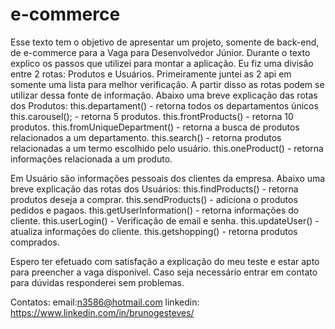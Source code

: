 # e-commerce

Esse texto tem o objetivo de apresentar um projeto, somente de back-end, de e-commerce para a Vaga para Desenvolvedor Júnior. Durante o texto explico os passos que utilizei para montar a aplicação. Eu fiz uma divisão entre 2 rotas: Produtos e Usuários.
Primeiramente juntei as 2 api em somente uma lista para melhor verificação. A partir disso as rotas podem se utilizar dessa fonte de informação.
Abaixo uma breve explicação das rotas dos Produtos:
this.departament() - retorna todos os departamentos únicos
this.carousel(); - retorna 5 produtos.
this.frontProducts() - retorna 10 produtos.
this.fromUniqueDepartment() - retorna a busca de produtos relacionados a um departamento.
this.search() - retorna produtos relacionadas a um termo escolhido pelo usuário.
this.oneProduct() - retorna informações relacionada a um produto.

Em Usuário são informações pessoais dos clientes da empresa.
Abaixo uma breve explicação das rotas dos Usuários:
this.findProducts() - retorna produtos deseja a comprar.
this.sendProducts() - adiciona o produtos pedidos e pagaos.
this.getUserInformation() - retorna informações do cliente.
this.userLogin() - Verificação de email e senha.
this.updateUser() - atualiza informações do cliente.
this.getshopping() - retorna produtos comprados.

Espero ter efetuado com satisfação a explicação do meu teste e estar apto para preencher a vaga disponível. Caso seja necessário entrar em contato para dúvidas responderei sem problemas.

Contatos:
email:n3586@hotmail.com
linkedin: https://www.linkedin.com/in/brunogesteves/
